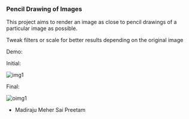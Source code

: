 ### Pencil Drawing of Images

This project aims to render an image as close to pencil drawings of a particular image as possible.

Tweak filters or scale for better results depending on the original image

Demo:

Initial:  

![img1](https://user-images.githubusercontent.com/51680175/88213840-e5183e80-cc76-11ea-8494-e095e55ca3f9.jpeg)

Final:  

![oimg1](https://user-images.githubusercontent.com/51680175/88213933-fbbe9580-cc76-11ea-8c8a-f61e51c0feb9.jpeg)


- Madiraju Meher Sai Preetam

